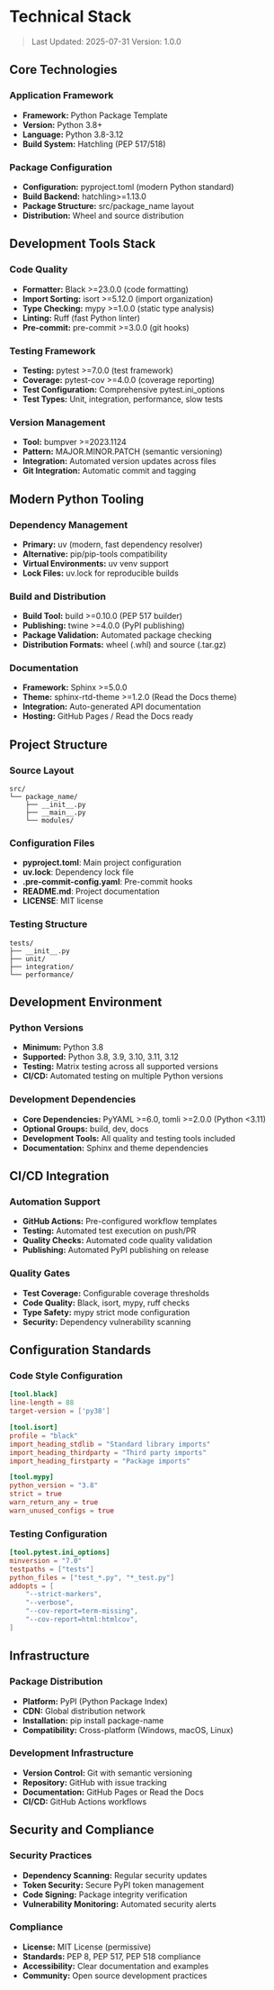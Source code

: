 # Technical Stack

> Last Updated: 2025-07-31
> Version: 1.0.0

## Core Technologies

### Application Framework
- **Framework:** Python Package Template
- **Version:** Python 3.8+
- **Language:** Python 3.8-3.12
- **Build System:** Hatchling (PEP 517/518)

### Package Configuration
- **Configuration:** pyproject.toml (modern Python standard)
- **Build Backend:** hatchling>=1.13.0
- **Package Structure:** src/package_name layout
- **Distribution:** Wheel and source distribution

## Development Tools Stack

### Code Quality
- **Formatter:** Black >=23.0.0 (code formatting)
- **Import Sorting:** isort >=5.12.0 (import organization)
- **Type Checking:** mypy >=1.0.0 (static type analysis)
- **Linting:** Ruff (fast Python linter)
- **Pre-commit:** pre-commit >=3.0.0 (git hooks)

### Testing Framework
- **Testing:** pytest >=7.0.0 (test framework)
- **Coverage:** pytest-cov >=4.0.0 (coverage reporting)
- **Test Configuration:** Comprehensive pytest.ini_options
- **Test Types:** Unit, integration, performance, slow tests

### Version Management
- **Tool:** bumpver >=2023.1124
- **Pattern:** MAJOR.MINOR.PATCH (semantic versioning)
- **Integration:** Automated version updates across files
- **Git Integration:** Automatic commit and tagging

## Modern Python Tooling

### Dependency Management
- **Primary:** uv (modern, fast dependency resolver)
- **Alternative:** pip/pip-tools compatibility
- **Virtual Environments:** uv venv support
- **Lock Files:** uv.lock for reproducible builds

### Build and Distribution
- **Build Tool:** build >=0.10.0 (PEP 517 builder)
- **Publishing:** twine >=4.0.0 (PyPI publishing)
- **Package Validation:** Automated package checking
- **Distribution Formats:** wheel (.whl) and source (.tar.gz)

### Documentation
- **Framework:** Sphinx >=5.0.0
- **Theme:** sphinx-rtd-theme >=1.2.0 (Read the Docs theme)
- **Integration:** Auto-generated API documentation
- **Hosting:** GitHub Pages / Read the Docs ready

## Project Structure

### Source Layout
```
src/
└── package_name/
    ├── __init__.py
    ├── __main__.py
    └── modules/
```

### Configuration Files
- **pyproject.toml**: Main project configuration
- **uv.lock**: Dependency lock file
- **.pre-commit-config.yaml**: Pre-commit hooks
- **README.md**: Project documentation
- **LICENSE**: MIT license

### Testing Structure
```
tests/
├── __init__.py
├── unit/
├── integration/
└── performance/
```

## Development Environment

### Python Versions
- **Minimum:** Python 3.8
- **Supported:** Python 3.8, 3.9, 3.10, 3.11, 3.12
- **Testing:** Matrix testing across all supported versions
- **CI/CD:** Automated testing on multiple Python versions

### Development Dependencies
- **Core Dependencies:** PyYAML >=6.0, tomli >=2.0.0 (Python <3.11)
- **Optional Groups:** build, dev, docs
- **Development Tools:** All quality and testing tools included
- **Documentation:** Sphinx and theme dependencies

## CI/CD Integration

### Automation Support
- **GitHub Actions:** Pre-configured workflow templates
- **Testing:** Automated test execution on push/PR
- **Quality Checks:** Automated code quality validation
- **Publishing:** Automated PyPI publishing on release

### Quality Gates
- **Test Coverage:** Configurable coverage thresholds
- **Code Quality:** Black, isort, mypy, ruff checks
- **Type Safety:** mypy strict mode configuration
- **Security:** Dependency vulnerability scanning

## Configuration Standards

### Code Style Configuration
```toml
[tool.black]
line-length = 88
target-version = ['py38']

[tool.isort]
profile = "black"
import_heading_stdlib = "Standard library imports"
import_heading_thirdparty = "Third party imports"
import_heading_firstparty = "Package imports"

[tool.mypy]
python_version = "3.8"
strict = true
warn_return_any = true
warn_unused_configs = true
```

### Testing Configuration
```toml
[tool.pytest.ini_options]
minversion = "7.0"
testpaths = ["tests"]
python_files = ["test_*.py", "*_test.py"]
addopts = [
    "--strict-markers",
    "--verbose",
    "--cov-report=term-missing",
    "--cov-report=html:htmlcov",
]
```

## Infrastructure

### Package Distribution
- **Platform:** PyPI (Python Package Index)
- **CDN:** Global distribution network
- **Installation:** pip install package-name
- **Compatibility:** Cross-platform (Windows, macOS, Linux)

### Development Infrastructure
- **Version Control:** Git with semantic versioning
- **Repository:** GitHub with issue tracking
- **Documentation:** GitHub Pages or Read the Docs
- **CI/CD:** GitHub Actions workflows

## Security and Compliance

### Security Practices
- **Dependency Scanning:** Regular security updates
- **Token Security:** Secure PyPI token management
- **Code Signing:** Package integrity verification
- **Vulnerability Monitoring:** Automated security alerts

### Compliance
- **License:** MIT License (permissive)
- **Standards:** PEP 8, PEP 517, PEP 518 compliance
- **Accessibility:** Clear documentation and examples
- **Community:** Open source development practices